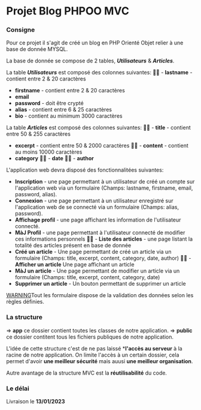 # Projet Blog PHPOO MVC

### Consigne
Pour ce projet il s'agit de créé un blog en PHP Orienté Objet relier à une base de donnée MYSQL.

La base de donnée se compose de 2 tables, ***Utilisateurs*** & ***Articles***.

La table ***Utilisateurs*** est composé des colonnes suivantes:
👍🏿 - **lastname** - contient entre 2 & 20 caractères
 - **firstname** - contient entre 2 & 20 caractères
 - **email**
 - **password** - doit être crypté
 - **alias** - contient entre 6 & 25 caractères
 - **bio** - contient au minimum 3000 caractères

La table ***Articles*** est composé des colonnes suivantes:
👍🏿 - **title** - contient entre 50 & 255 caractères
 - **excerpt** - contient entre 50 & 2000 caractères
👍🏿 - **content** - contient au moins 10000 caractères
 - **category**
👍🏿 - **date**
👍🏿 - **author**

L'application web devra disposé des fonctionnalitées suivantes:
 - **Inscription** - une page permettant à un utilisateur de créé un compte sur l'application web via un formulaire (Champs: lastname, firstname, email, password, alias).
 - **Connexion** - une page permettant à un utilisateur enregistré sur l'application web de se connecté via un formulaire (Champs: alias, password).
 - **Affichage profil** - une page affichant les information de l'utilisateur connecté.
 - **MàJ Profil** - une page permettant à l'utilisateur connecté de modifier ces informations personnels
👍🏿 - **Liste des articles** - une page listant la totalité des articles présent en base de donnée
 - **Créé un article** - Une page permettant de créé un article via un formulaire (Champs: title, excerpt, content, category, date, author)
 👍🏿 - **Afficher un article** Une page affichant un article
 - **MàJ un article** - Une page permettant de modifier un article via un formulaire (Champs: title, excerpt, content, category, date)
 - **Supprimer un article** - Un bouton permettant de supprimer un article

[WARNING](../public/images/téléchargement.jpeg)Tout les formulaire dispose de la validation des données selon les règles définies.

### La structure
=> **app** ce dossier contient toutes les classes de notre application.
=> **public** ce dossier contitent tous les fichiers publiques de notre application.

L'idée de cette structure c'est de ne pas laissé ***l'accès au serveur** à la racine de notre application. On limite l'accès à un certain dossier, cela permet d'avoir **une meilleur sécurité** mais auusi **une meilleur organisation**.

Autre avantage de la structure MVC est la **réutilisabilité** du code.

### Le délai
Livraison le **13/01/2023**